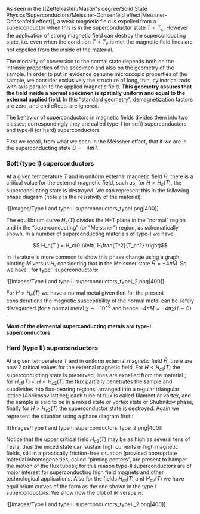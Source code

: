 As seen in the [[Zettelkasten/Master's degree/Solid State Physics/Superconductors/Meissner-Ochsenfeld effect|Meissner-Ochsenfeld effect]], a weak magnetic field is expelled from a superconductor when this is in the superconductor state $T<T_c$.
However the application of strong magnetic field can destroy the superconducting state, i.e. even when the condition $T<T_c$ is met the magnetic field lines are not expelled from the inside of the material.

The modality of conversion to the normal state depends both on the intrinsic properties of the specimen and also on the geometry of the sample.
In order to put in evidence genuine microscopic properties of the sample, we consider exclusively the structure of long, thin, cylindrical rods with axis parallel to the applied magnetic field. **This geometry assures that the field inside a normal specimen is spatially uniform and equal to the external applied field**. In this “standard geometry”, demagnetization factors are zero, and end effects are ignored. 

The behavior of superconductors in magnetic fields divides them into two classes; correspondingly they are called type-I (or soft) superconductors and type-II (or hard) superconductors

First we recall, from what we seen in the Meissner effect, that if we are in the superconducting state $\bar{B} = -4 \pi \bar{H}$.
### Soft (type I) superconductors

At a given temperature $T$ and in uniform external magnetic field $\bar{H}$,  there is a critical value for the external magnetic field, such as, for $H>H_c(T)$, the superconducting state is destroyed.
We can represent this in the following phase diagram (note $\rho$ is the resistivity of the material):

![[Images/Type I and type II superconductors_typeI.png|400]]

The equilibrium curve $H_c(T )$ divides the H−T plane in the “normal” region and in the “superconducting” (or “Meissner”) region, as schematically shown. 
In a number of superconducting materials of type-I we have:

$$ H_c(T ) = H_c(0 )\left( 1-\frac{T^2}{T_c^2} \right)$$

In literature is more common to show this phase change using a graph plotting $M$ versus $H$, considering that in the Meissner state $\bar{H} = -4 \pi \bar{M}$. So we have , for type I superconductors:

![[Images/Type I and type II superconductors_typeI_2.png|400]]

For $H > H_c(T )$ we have a normal metal given that for the present considerations the magnetic susceptibility of the normal metal can be safely disregarded (for a normal metal $\chi \sim −10^{-6}$ and hence $-4 \pi \bar{M} = -4 \pi\chi\bar{H} \sim 0$)  .

**Most of the elemental superconducting metals are type-I superconductors**

### Hard (type II) superconductors

At a given temperature $T$ and in uniform external magnetic field $\bar{H}$,  there are now 2 critical values for the external magnetic field.
For $H<H_{c1}(T)$ the superconducting state is preserved, lines are expelled from the material ; for $H_{c1}(T)<H<H_{c2}(T)$  the flux partially penetrates the sample and subdivides into flux-bearing regions, arranged into a regular triangular lattice (Abrikosov lattice); each tube of flux is called filament or vortex, and the sample is said to be in a mixed state or vortex state or Shubnikov phase; finally for $H > H_{c2}(T )$ the superconductor state is destroyed.
Again we represent the situation using a phase diagram first :

![[Images/Type I and type II superconductors_type_2.png|400]]

Notice that the upper critical field $H_{c2}(T )$ may be as high as several tens of Tesla; thus the mixed state can sustain high currents in high magnetic fields, still in a practically friction-free situation (provided appropriate material inhomogeneities, called “pinning centers”, are present to hamper the motion of the flux tubes); for this reason type-II superconductors are of major interest for superconducting high field magnets and other technological applications. 
Also for the fields $H_{c1}(T )$ and $H_{c2}(T )$ we have equilibrium curves of the form as the one shown in the type I superconductors.
We show now the plot of $M$ versus $H$:

![[Images/Type I and type II superconductors_typeII_2.png|400]]

